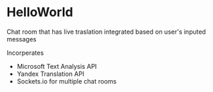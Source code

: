 # HelloWorld
Chat room that has live traslation integrated based on user's inputed messages

Incorperates
  - Microsoft Text Analysis API
  - Yandex Translation API
  - Sockets.io for multiple chat rooms
  
